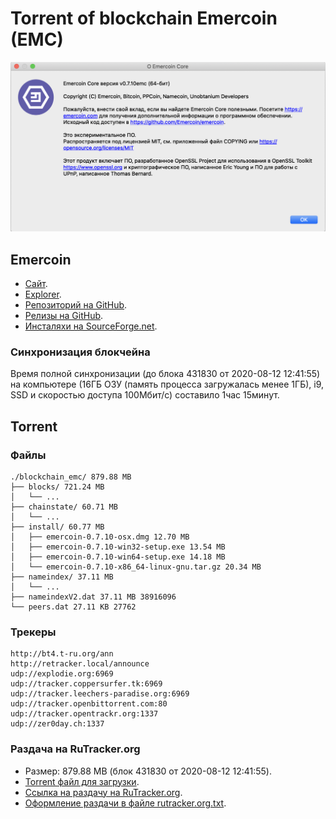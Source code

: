 # Torrent of blockchain Emercoin (EMC)
![Emercoin About screenshot](/assets/images/about.png)


## Emercoin
  - [Сайт](https://emercoin.com/).
  - [Explorer](https://explorer.emercoin.com/).
  - [Репозиторий на GitHub](https://github.com/emercoin/emercoin).
  - [Релизы на GitHub](https://github.com/emercoin/emercoin/releases).
  - [Инсталяхи на SourceForge.net](https://sourceforge.net/projects/emercoin/files/latest/download).


### Синхронизация блокчейна
Время полной синхронизации (до блока 431830 от 2020-08-12 12:41:55) на компьютере (16ГБ ОЗУ (память процесса загружалась менее 1ГБ), i9, SSD и скоростью доступа 100Мбит/с) составило 1час 15минут.


## Torrent


### Файлы
```
./blockchain_emc/ 879.88 MB
├── blocks/ 721.24 MB
│   └── ...
├── chainstate/ 60.71 MB
│   └── ...
├── install/ 60.77 MB
│   ├── emercoin-0.7.10-osx.dmg 12.70 MB 
│   ├── emercoin-0.7.10-win32-setup.exe 13.54 MB
│   ├── emercoin-0.7.10-win64-setup.exe 14.18 MB
│   └── emercoin-0.7.10-x86_64-linux-gnu.tar.gz 20.34 MB
├── nameindex/ 37.11 MB
│   └── ...
├── nameindexV2.dat 37.11 MB 38916096
└── peers.dat 27.11 KB 27762
```


### Трекеры
```
http://bt4.t-ru.org/ann
http://retracker.local/announce
udp://explodie.org:6969
udp://tracker.coppersurfer.tk:6969
udp://tracker.leechers-paradise.org:6969
udp://tracker.openbittorrent.com:80
udp://tracker.opentrackr.org:1337
udp://zer0day.ch:1337
```


### Раздача на RuTracker.org
  - Размер: 879.88 MB (блок 431830 от 2020-08-12 12:41:55).
  - [Torrent файл для загрузки](torrent/blockchain_emc.torrent).
  - [Ссылка на раздачу на RuTracker.org](https://rutracker.net/forum/viewtopic.php?t=5929476).
  - [Оформление раздачи в файле rutracker.org.txt](/rutracker.org.txt).

